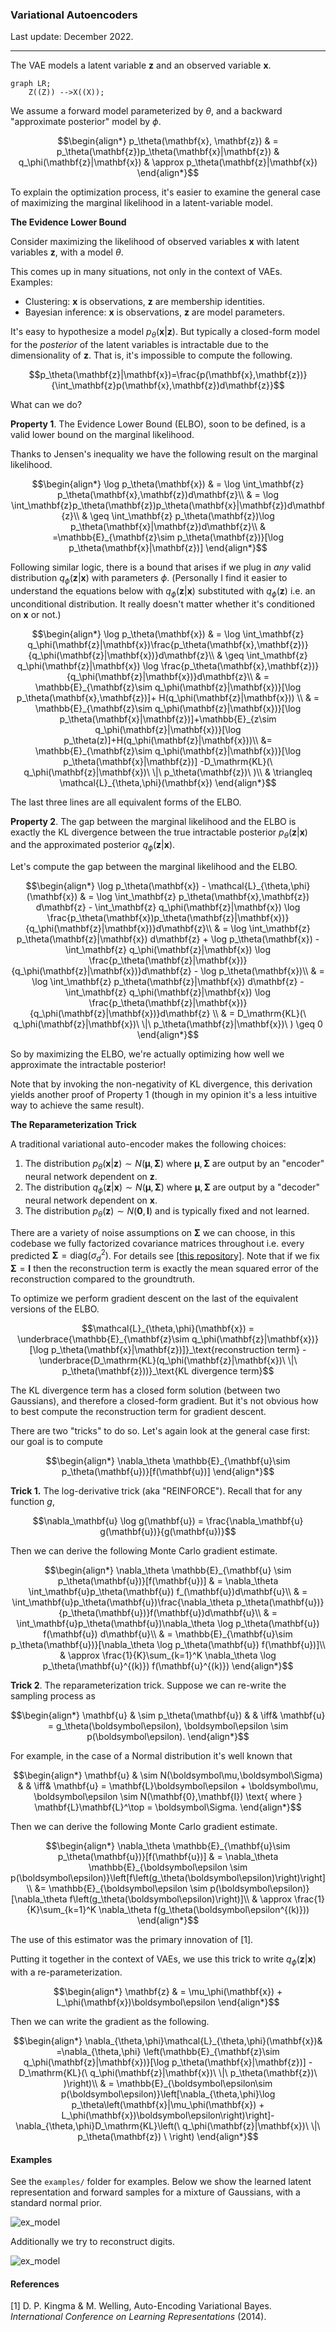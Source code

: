 ### Variational Autoencoders

Last update: December 2022.

---

The VAE models a latent variable $\mathbf{z}$ and an observed variable $\mathbf{x}$.

```mermaid
graph LR;
    Z((Z)) -->X((X));
```

We assume a forward model parameterized by $\theta$, and a backward "approximate posterior" model by $\phi$.
```math
\begin{align*}
p_\theta(\mathbf{x}, \mathbf{z}) & = p_\theta(\mathbf{z})p_\theta(\mathbf{x}|\mathbf{z}) & q_\phi(\mathbf{z}|\mathbf{x}) & \approx p_\theta(\mathbf{z}|\mathbf{x})
\end{align*}
```
To explain the optimization process, it's easier to examine the general case of maximizing the marginal likelihood in a latent-variable model.

**The Evidence Lower Bound**

Consider maximizing the likelihood of observed variables $\mathbf{x}$ with latent variables $\mathbf{z}$, with a model $\theta$.

This comes up in many situations, not only in the context of VAEs. Examples:

- Clustering: $\mathbf{x}$ is observations, $\mathbf{z}$ are membership identities.
- Bayesian inference: $\mathbf{x}$ is observations, $\mathbf{z}$ are model parameters.

It's easy to hypothesize a model $p_\theta(\mathbf{x}|\mathbf{z})$. But typically a closed-form model for the *posterior* of the latent variables is intractable due to the dimensionality of $\mathbf{z}$. That is, it's impossible to compute the following.
```math
p_\theta(\mathbf{z}|\mathbf{x})=\frac{p(\mathbf{x},\mathbf{z})}{\int_\mathbf{z}p(\mathbf{x},\mathbf{z})d\mathbf{z}}
```
What can we do?

**Property 1**. The Evidence Lower Bound (ELBO), soon to be defined, is a valid lower bound on the marginal likelihood.

Thanks to Jensen's inequality we have the following result on the marginal likelihood.
```math
\begin{align*}
\log p_\theta(\mathbf{x}) & = \log \int_\mathbf{z} p_\theta(\mathbf{x},\mathbf{z})d\mathbf{z}\\
& = \log \int_\mathbf{z}p_\theta(\mathbf{z})p_\theta(\mathbf{x}|\mathbf{z})d\mathbf{z}\\
& \geq \int_\mathbf{z} p_\theta(\mathbf{z})\log p_\theta(\mathbf{x}|\mathbf{z})d\mathbf{z}\\
& =\mathbb{E}_{\mathbf{z}\sim p_\theta(\mathbf{z})}[\log p_\theta(\mathbf{x}|\mathbf{z})]
\end{align*}
```

Following similar logic, there is a bound that arises if we plug in *any* valid distribution $q_\phi(\mathbf{z}|\mathbf{x})$ with parameters $\phi$. (Personally I find it easier to understand the equations below with $q_\phi(\mathbf{z}|\mathbf{x})$ substituted with $q_\phi(\mathbf{z})$ i.e. an unconditional distribution. It really doesn't matter whether it's conditioned on $\mathbf{x}$ or not.)
```math
\begin{align*}
\log p_\theta(\mathbf{x}) & = \log \int_\mathbf{z} q_\phi(\mathbf{z}|\mathbf{x})\frac{p_\theta(\mathbf{x},\mathbf{z})}{q_\phi(\mathbf{z}|\mathbf{x})}d\mathbf{z}\\
& \geq \int_\mathbf{z} q_\phi(\mathbf{z}|\mathbf{x}) \log \frac{p_\theta(\mathbf{x},\mathbf{z})}{q_\phi(\mathbf{z}|\mathbf{x})}d\mathbf{z}\\
& = \mathbb{E}_{\mathbf{z}\sim q_\phi(\mathbf{z}|\mathbf{x})}[\log p_\theta(\mathbf{x},\mathbf{z})]+ H(q_\phi(\mathbf{z}|\mathbf{x})) \\
& = \mathbb{E}_{\mathbf{z}\sim q_\phi(\mathbf{z}|\mathbf{x})}[\log p_\theta(\mathbf{x}|\mathbf{z})]+\mathbb{E}_{z\sim q_\phi(\mathbf{z}|\mathbf{x})}[\log p_\theta(z)]+H(q_\phi(\mathbf{z}|\mathbf{x}))\\
&= \mathbb{E}_{\mathbf{z}\sim q_\phi(\mathbf{z}|\mathbf{x})}[\log p_\theta(\mathbf{x}|\mathbf{z})] -D_\mathrm{KL}(\ q_\phi(\mathbf{z}|\mathbf{x})\ \|\ p_\theta(\mathbf{z})\ )\\
& \triangleq \mathcal{L}_{\theta,\phi}(\mathbf{x})
\end{align*}
```
The last three lines are all equivalent forms of the ELBO.

**Property 2**. The gap between the marginal likelihood and the ELBO is exactly the KL divergence between the true intractable posterior $p_\theta(\mathbf{z}|\mathbf{x})$ and the approximated posterior $q_\phi(\mathbf{z}|\mathbf{x})$.

Let's compute the gap between the marginal likelihood and the ELBO.
```math
\begin{align*}
\log p_\theta(\mathbf{x}) - \mathcal{L}_{\theta,\phi}(\mathbf{x})
& = \log \int_\mathbf{z} p_\theta(\mathbf{x},\mathbf{z}) d\mathbf{z} -  \int_\mathbf{z} q_\phi(\mathbf{z}|\mathbf{x}) \log \frac{p_\theta(\mathbf{x})p_\theta(\mathbf{z}|\mathbf{x})}{q_\phi(\mathbf{z}|\mathbf{x})}d\mathbf{z}\\
& = \log \int_\mathbf{z} p_\theta(\mathbf{z}|\mathbf{x}) d\mathbf{z} + \log p_\theta(\mathbf{x}) -  \int_\mathbf{z} q_\phi(\mathbf{z}|\mathbf{x}) \log \frac{p_\theta(\mathbf{z}|\mathbf{x})}{q_\phi(\mathbf{z}|\mathbf{x})}d\mathbf{z} - \log p_\theta(\mathbf{x})\\
& = \log \int_\mathbf{z} p_\theta(\mathbf{z}|\mathbf{x}) d\mathbf{z}  -  \int_\mathbf{z} q_\phi(\mathbf{z}|\mathbf{x}) \log \frac{p_\theta(\mathbf{z}|\mathbf{x})}{q_\phi(\mathbf{z}|\mathbf{x})}d\mathbf{z} \\
& = D_\mathrm{KL}(\ q_\phi(\mathbf{z}|\mathbf{x})\ \|\ p_\theta(\mathbf{z}|\mathbf{x})\ ) \geq 0
\end{align*}
```
So by maximizing the ELBO, we're actually optimizing how well we approximate the intractable posterior!

Note that by invoking the non-negativity of KL divergence, this derivation yields another proof of Property 1 (though in my opinion it's a less intuitive way to achieve the same result).

**The Reparameterization Trick**

A traditional variational auto-encoder makes the following choices:

1. The distribution $p_\theta(\mathbf{x}|\mathbf{z}) \sim N(\boldsymbol\mu,\boldsymbol\Sigma)$ where $\boldsymbol\mu,\boldsymbol\Sigma$ are output by an "encoder" neural network dependent on $\mathbf{z}$.
2. The distribution $q_\phi(\mathbf{z}|\mathbf{x}) \sim N(\boldsymbol\mu,\boldsymbol\Sigma)$ where $\boldsymbol\mu,\boldsymbol\Sigma$ are output by a "decoder" neural network dependent on $\mathbf{x}$.
3. The distribution $p_\theta(\mathbf{z}) \sim N(\mathbf{0},\mathbf{I})$  and is typically fixed and not learned.

There are a variety of noise assumptions on $\boldsymbol\Sigma$ we can choose, in this codebase we fully factorized covariance matrices throughout i.e. every predicted $\boldsymbol\Sigma  = \mathrm{diag}(\sigma^2_d)$. For details see [[this repository]](https://github.com/tonyduan/mdn#mixture-density-network). Note that if we fix $\boldsymbol\Sigma = \mathbf{I}$ then the reconstruction term is exactly the mean squared error of the reconstruction compared to the groundtruth.

To optimize we perform gradient descent on the last of the equivalent versions of the ELBO.
```math
\mathcal{L}_{\theta,\phi}(\mathbf{x}) = \underbrace{\mathbb{E}_{\mathbf{z}\sim q_\phi(\mathbf{z}|\mathbf{x})}[\log p_\theta(\mathbf{x}|\mathbf{z})]}_\text{reconstruction term} - \underbrace{D_\mathrm{KL}(q_\phi(\mathbf{z}|\mathbf{x})\ \|\ p_\theta(\mathbf{z}))}_\text{KL divergence term}
```
The KL divergence term has a closed form solution (between two Gaussians), and therefore a closed-form gradient. But it's not obvious how to best compute the reconstruction term for gradient descent.

There are two "tricks" to do so. Let's again look at the general case first: our goal is to compute
```math
\begin{align*}
\nabla_\theta \mathbb{E}_{\mathbf{u}\sim p_\theta(\mathbf{u})}[f(\mathbf{u})]
\end{align*}
```
**Trick 1.** The log-derivative trick (aka "REINFORCE"). Recall that for any function $g$,
```math
\nabla_\mathbf{u} \log g(\mathbf{u}) = \frac{\nabla_\mathbf{u} g(\mathbf{u})}{g(\mathbf{u})}
```
Then we can derive the following Monte Carlo gradient estimate.
```math
\begin{align*}
\nabla_\theta \mathbb{E}_{\mathbf{u} \sim p_\theta(\mathbf{u})}[f(\mathbf{u})] & = \nabla_\theta \int_\mathbf{u}p_\theta(\mathbf{u}) f_(\mathbf{u})d\mathbf{u}\\

& = \int_\mathbf{u}p_\theta(\mathbf{u})\frac{\nabla_\theta p_\theta(\mathbf{u})}{p_\theta(\mathbf{u})}f(\mathbf{u})d\mathbf{u}\\
& = \int_\mathbf{u}p_\theta(\mathbf{u})\nabla_\theta \log p_\theta(\mathbf{u}) f(\mathbf{u}) d\mathbf{u}\\
& = \mathbb{E}_{\mathbf{u}\sim p_\theta(\mathbf{u})}[\nabla_\theta \log p_\theta(\mathbf{u}) f(\mathbf{u})]\\
& \approx \frac{1}{K}\sum_{k=1}^K \nabla_\theta \log p_\theta(\mathbf{u}^{(k)}) f(\mathbf{u}^{(k)})
\end{align*}
```
**Trick 2**. The reparameterization trick. Suppose we can re-write the sampling process as
```math
\begin{align*}
\mathbf{u} & \sim p_\theta(\mathbf{u}) & & \iff&  \mathbf{u} = g_\theta(\boldsymbol\epsilon), \boldsymbol\epsilon \sim p(\boldsymbol\epsilon).
\end{align*}
```
For example, in the case of a Normal distribution it's well known that
```math
\begin{align*}
\mathbf{u} & \sim N(\boldsymbol\mu,\boldsymbol\Sigma) & & \iff&  \mathbf{u} = \mathbf{L}\boldsymbol\epsilon + \boldsymbol\mu, \boldsymbol\epsilon \sim N(\mathbf{0},\mathbf{I}) \text{ where } \mathbf{L}\mathbf{L}^\top = \boldsymbol\Sigma.
\end{align*}
```
Then we can derive the following Monte Carlo gradient estimate.
```math
\begin{align*}
\nabla_\theta \mathbb{E}_{\mathbf{u}\sim p_\theta(\mathbf{u})}[f(\mathbf{u})] & = \nabla_\theta \mathbb{E}_{\boldsymbol\epsilon \sim p(\boldsymbol\epsilon)}\left[f\left(g_\theta(\boldsymbol\epsilon)\right)\right]\\
&= \mathbb{E}_{\boldsymbol\epsilon \sim p(\boldsymbol\epsilon)}[\nabla_\theta f\left(g_\theta(\boldsymbol\epsilon)\right)]\\
& \approx \frac{1}{K}\sum_{k=1}^K \nabla_\theta f(g_\theta(\boldsymbol\epsilon^{(k)}))
\end{align*}
```
The use of this estimator was the primary innovation of [1].

Putting it together in the context of VAEs, we use this trick to write $q_\phi(\mathbf{z}|\mathbf{x})$ with a re-parameterization.
```math
\begin{align*}
\mathbf{z} & = \mu_\phi(\mathbf{x}) + L_\phi(\mathbf{x})\boldsymbol\epsilon
\end{align*}
```

Then we can write the gradient as the following.
```math
\begin{align*}
\nabla_{\theta,\phi}\mathcal{L}_{\theta,\phi}(\mathbf{x})& =\nabla_{\theta,\phi} \left(\mathbb{E}_{\mathbf{z}\sim q_\phi(\mathbf{z}|\mathbf{x})}[\log p_\theta(\mathbf{x}|\mathbf{z})] - D_\mathrm{KL}(\ q_\phi(\mathbf{z}|\mathbf{x})\ \|\ p_\theta(\mathbf{z})\ )\right)\\
& = \mathbb{E}_{\boldsymbol\epsilon\sim p(\boldsymbol\epsilon)}\left[\nabla_{\theta,\phi}\log p_\theta\left(\mathbf{x}|\mu_\phi(\mathbf{x}) + L_\phi(\mathbf{x})\boldsymbol\epsilon\right)\right]- \nabla_{\theta,\phi}D_\mathrm{KL}\left(\ q_\phi(\mathbf{z}|\mathbf{x})\ \|\ p_\theta(\mathbf{z}) \ \right)
\end{align*}
```

#### Examples

See the `examples/` folder for examples. Below we show the learned latent representation and forward samples for a mixture of Gaussians, with a standard normal prior.

![ex_model](examples/ex_2d.png "Example model output")

Additionally we try to reconstruct digits.

![ex_model](examples/ex_digits.png "Example model output")

#### References

[1] D. P. Kingma & M. Welling, Auto-Encoding Variational Bayes. *International Conference on Learning Representations* (2014).
